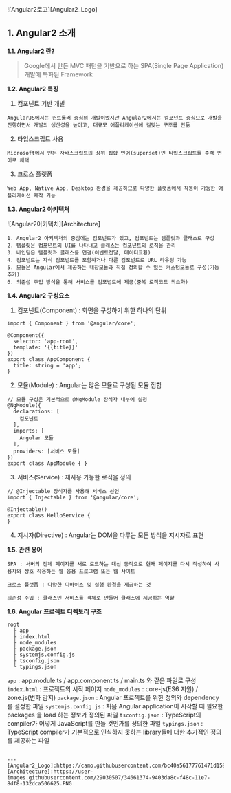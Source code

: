![Angular2로고][Angular2_Logo]
## 1. Angular2 소개 <a name="m1" />
**1.1. Angular2 란?**

>Google에서 만든 MVC 패턴을 기반으로 하는 SPA(Single Page Application) 개발에 특화된 Framework

**1.2. Angular2 특징**


1. 컴포넌트 기반 개발

``
AngularJS에서는 컨트롤러 중심의 개발이었지만 Angular2에서는 컴포넌트 중심으로 개발을 진행하면서 개발의 생산성을 높이고, 대규모 애플리케이션에 걸맞는 구조를 만듦
``

2. 타입스크립트 사용

``
Microsoft에서 만든 자바스크립트의 상위 집합 언어(superset)인 타입스크립트를 주력 언어로 채택
``

3. 크로스 플랫폼

``
Web App, Native App, Desktop 환경을 제공하므로 다양한 플랫폼에서 작동이 가능한 애플리케이션 제작 가능
``



**1.3. Angular2 아키텍처**

![Angular2아키텍처][Architecture]

```
1. Angular2 아키텍처의 중심에는 컴포넌트가 있고, 컴포넌트는 템플릿과 클래스로 구성
2. 템플릿은 컴포넌트의 UI를 나타내고 클래스는 컴포넌트의 로직을 관리
3. 바인딩은 템플릿과 클래스를 연결(이벤트전달, 데이터교환)
4. 컴포넌트는 자식 컴포넌트를 포함하거나 다른 컴포넌트로 URL 라우팅 가능
5. 모듈은 Angular에서 제공하는 내장모듈과 직접 정의할 수 있는 커스텀모듈로 구성(기능 추가)
6. 의존성 주입 방식을 통해 서비스를 컴포넌트에 제공(중복 로직코드 최소화)
```

**1.4. Angular2 구성요소**

1. 컴포넌트(Component) : 화면을 구성하기 위한 하나의 단위
```
import { Component } from '@angular/core';

@Component({
  selector: 'app-root',
  template: '{{title}}'
})
export class AppComponent {
  title: string = 'app';
}
```
2. 모듈(Module) : Angular는 많은 모듈로 구성된 모듈 집합
```
// 모듈 구성은 기본적으로 @NgModule 장식자 내부에 설정
@NgModule({
  declarations: [
    컴포넌트
  ],
  imports: [
    Angular 모듈
  ],
  providers: [서비스 모듈]
})
export class AppModule { }
```
3. 서비스(Service) : 재사용 가능한 로직을 정의
```
// @Injectable 장식자를 사용해 서비스 선언
import { Injectable } from '@angular/core';

@Injectable()
export class HelloService {
}
```
4. 지시자(Directive) : Angular는 DOM을 다루는 모든 방식을 지시자로 표현

**1.5. 관련 용어**
```
SPA : 서버의 전체 페이지를 새로 로드하는 대신 동적으로 현재 페이지를 다시 작성하여 사용자와 상호 작용하는 웹 응용 프로그램 또는 웹 사이트

크로스 플랫폼 : 다양한 디바이스 및 실행 환경을 제공하는 것

의존성 주입 : 클래스인 서비스를 객체로 만들어 클래스에 제공하는 역할
```
**1.6. Angular 프로젝트 디렉토리 구조**
```
root
  ├ app 
  ├ index.html
  ├ node_modules
  ├ package.json
  ├ systemjs.config.js
  ├ tsconfig.json
  └ typings.json
```
``app`` : app.module.ts / app.component.ts / main.ts 와 같은 파일로 구성
``index.html`` : 프로젝트의 시작 페이지
``node_modules`` : core-js(ES6 지원) / zone.js(변화 감지)
``package.json`` : Angular 프로젝트를 위한 정의와 dependency를 설정한 파일
``systemjs.config.js`` : 처음 Angular application이 시작할 때 필요한 packages 을 load 하는 정보가 정의된 파일
``tsconfig.json`` :  TypeScript의  compiler가 어떻게 JavaScript를 만들 것인가를 정의한 파일
``typings.json`` : TypeScript compiler가 기본적으로 인식하지 못하는 library들에 대한 추가적인 정의를 제공하는 파일
```

---
[Angular2_Logo]:https://camo.githubusercontent.com/bc40a56177761471d15966d489b9324141f533ec/687474703a2f2f6c6576656c75702e6c6973686d616e2e636f6d2f696d616765732f616e67756c6172322e706e67
[Architecture]:https://user-images.githubusercontent.com/29030507/34661374-9403da8c-f48c-11e7-8df8-132dca506625.PNG
